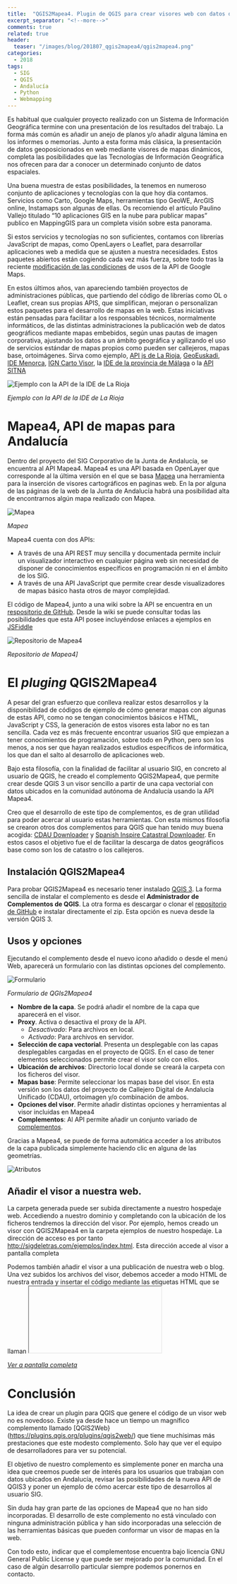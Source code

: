 ```yaml
---
title:  "QGIS2Mapea4. Plugin de QGIS para crear visores web con datos de Andalucía"
excerpt_separator: "<!--more-->"
comments: true
related: true
header:
  teaser: "/images/blog/201807_qgis2mapea4/qgis2mapea4.png" 
categories: 
  - 2018
tags:
  - SIG
  - QGIS
  - Andalucía
  - Python
  - Webmapping
---
```


Es habitual que cualquier proyecto realizado con un Sistema de Información Geográfica termine con una presentación de los resultados del trabajo. La forma más común es añadir un anejo de planos y/o añadir alguna lámina en los informes o memorias. Junto a esta forma más clásica, la presentación de datos geoposicionados en web mediante visores de mapas dinámicos, completa las posibilidades que las Tecnologías de Información Geográfica nos ofrecen para dar a conocer un determinado conjunto de datos espaciales.
<!--more-->
Una buena muestra de estas posibilidades, la tenemos en numeroso conjunto de aplicaciones y tecnologías con la que hoy día contamos. Servicios como Carto, Google Maps, herramientas tipo GeoWE, ArcGIS online, Instamaps son algunas de ellas. Os recomiendo el artículo Paulino Vallejo titulado “10 aplicaciones GIS en la nube para publicar mapas” publico en MappingGIS para un completa visión sobre esta panorama.

Si estos servicios y tecnologías no son suficientes, contamos con librerías JavaScript de mapas, como OpenLayers o Leaflet, para desarrollar aplicaciones web a medida que se ajusten a nuestra necesidades. Estos paquetes abiertos están cogiendo cada vez más fuerza, sobre todo tras la reciente [modificación de las condiciones](https://elandroidelibre.elespanol.com/2018/05/google-maps-cambia-apis-desarrolladores.html) de usos de la API de Google Maps. 

En estos últimos años, van apareciendo también proyectos de administraciones públicas, que partiendo del código de librerías como OL o Leaflet, crean sus  propias APIS, que simplifican, mejoran o personalizan estos paquetes para el desarrollo de mapas en la web. Estas iniciativas están pensadas para facilitar a los responsables técnicos, normalmente informáticos, de las distintas administraciones la publicación web de datos geográficos mediante mapas embebidos, según unas pautas de imagen corporativa, ajustando los datos a un ámbito geográfica y agilizando el uso de servicios estándar  de mapas propios como pueden ser callejeros, mapas base, ortoimágenes. Sirva como ejemplo, [API js de La Rioja](https://iderioja.github.io/doc_api_iderioja/), [GeoEuskadi](http://www.geo.euskadi.eus/api-geoeuskadi-ejemplos-del-visor/s69-geocont/es/), [IDE Menorca](http://cartografia.cime.es/Contingut.aspx?MENU=Geoserveis&IdPub=155), [IGN Carto Visor](http://www.cartociudad.es/VisualizadorCartografico/), la [IDE de la provincia de Málaga](http://www.idemap.es/idemap/api/) o la  [API SITNA](http://sitna.navarra.es/geoportal/recursos/api.aspx)

![Ejemplo con la API de la IDE de La Rioja](/images/blog/201807_qgis2mapea4/apirioja.png)

*Ejemplo con la API de la IDE de La Rioja*

# Mapea4, API de mapas para Andalucía

Dentro del proyecto del SIG Corporativo de la Junta de Andalucía, se encuentra al API Mapea4. Mapea4 es una API basada en OpenLayer que corresponde al la última versión en el que se basa [Mapea](http://www.ideandalucia.es/portal/web/ideandalucia/herramientas/mapea) una herramienta para la inserción de visores cartográficos en paginas web. En la por alguna de las páginas de la web de la Junta de Andalucía habrá una posibilidad alta de encontrarnos  algún mapa realizado con Mapea.

![Mapea](/images/blog/201807_qgis2mapea4/ejemplo_mapea.png)

*Mapea*

Mapea4 cuenta con dos APIs:

- A través de una API REST muy sencilla y documentada permite incluir un visualizador interactivo en cualquier página web sin necesidad de disponer de conocimientos específicos en programación ni en el ámbito de los SIG.
- A través de una API JavaScript que permite crear desde visualizadores de mapas básico hasta otros de mayor complejidad.

El código de Mapea4, junto a una wiki sobre la API se encuentra en un [respositorio de GitHub](https://github.com/sigcorporativo-ja/Mapea4). Desde la wiki se puede consultar todas las posibilidades que esta API posee incluyéndose enlaces a ejemplos en [JSFiddle](http://jsfiddle.net/user/sigcJunta/fiddles/)

![Repositorio de Mapea4](/images/blog/201807_qgis2mapea4/repositorio_mapea.png)

*Repositorio de Mapea4]*

# El *pluging* QGIS2Mapea4

A pesar del gran esfuerzo que conlleva realizar estos desarrollos y la disponibilidad de códigos de ejemplo de cómo generar mapas con algunas de estas API, como no se tengan conocimientos básicos e HTML, JavaScript y CSS, la generación de estos visores esta labor no es tan sencilla. Cada vez es más frecuente encontrar usuarios SIG que empiezan a tener conocimientos de programación, sobre todo en Python, pero son los menos, a nos ser que hayan realizados estudios específicos de informática, los que dan el salto al desarrollo de aplicaciones web.

Bajo esta filosofía, con la finalidad de facilitar al usuario SIG, en concreto al usuario de QGIS, he creado el complemento QGIS2Mapea4, que permite crear desde QGIS 3 un visor sencillo a partir de una capa vectorial con datos ubicados en la comunidad autónoma de Andalucía usando la API Mapea4.

Creo que el desarrollo de este tipo de complementos, es de gran utilidad para poder acercar al usuario estas herramientas. Con esta mismos filosofía se crearon otros dos complementos para QGIS que han tenido muy buena acogida: [CDAU Downloader](http://www.sigdeletras.com/2017/blog/cdau-downloader-plugin-de-qgis-para-la-descarga-del-callejero-de-andalucia/) y [Spanish Inspire Catastral Downloader](http://www.sigdeletras.com/2017/blog/plugin-de-qgis-para-descarga-de-datos-catastrales-inspire/). En estos casos el objetivo fue el de facilitar la descarga de datos geográficos base como son los de catastro o los callejeros.

## Instalación QGIS2Mapea4

Para probar QGIS2Mapea4 es necesario tener instalado [QGIS 3](https://www.qgis.org/es/site/). La forma sencilla de instalar el complemento es desde el **Administrador de Complementos de QGIS**. La otra forma es descargar o clonar el [repositorio de GitHub](https://github.com/sigdeletras/qgis2mapea4) e instalar directamente el zip. Esta opción es nueva desde la versión QGIS 3.

## Usos y opciones

Ejecutando el complemento desde el nuevo icono añadido o desde el menú Web, aparecerá un formulario con las distintas opciones del complemento.

![Formulario](/images/blog/201807_qgis2mapea4/formulario.png)

*Formulario de QGIs2Mapea4*

- **Nombre de la capa**. Se podrá añadir el nombre de la capa que aparecerá en el visor.
- **Proxy**. Activa o desactiva el proxy de la API. 
	- *Desactivado*: Para archivos en local.
	- *Activado*: Para archivos en servidor.
- **Selección de capa vectorial**. Presenta un desplegable con las capas desplegables cargadas en el proyecto de QGIS. En el caso de tener elementos seleccionados permite crear el visor solo con ellos.
- **Ubicación de archivos**: Directorio local donde se creará la carpeta con los ficheros del visor.
- **Mapas base**: Permite seleccionar los mapas base del visor. En esta versión son los datos del proyecto de Callejero Digital de Andalucía Unificado (CDAU), ortoimagen y/o combinación de ambos.
- **Opciones del visor**. Permite añadir distintas opciones y herramientas al visor incluidas en Mapea4
- **Complementos**: Al API permite añadir un conjunto variado de [complementos](https://github.com/sigcorporativo-ja/Mapea4/wiki/Plugins).

Gracias a Mapea4, se puede de forma automática acceder a los atributos de la capa publicada simplemente haciendo clic en alguna de las geometrías.

![Atributos](/images/blog/201807_qgis2mapea4/info_popup.png)

## Añadir el visor a nuestra web.

La carpeta generada puede ser subida directamente a nuestro hospedaje web. Accediendo a nuestro dominio y completando con la ubicación de los ficheros tendremos la dirección del visor. Por ejemplo, hemos creado un visor con QGIS2Mapea4 en la carpeta ejemplos de nuestro hospedaje. La dirección de acceso es por tanto http://sigdeletras.com/ejemplos/index.html. Esta dirección accede al visor a pantalla completa

Podemos también añadir el visor a una publicación de nuestra web o blog. Una vez subidos los archivos del visor, debemos acceder a modo HTML de nuestra entrada y insertar el código mediante las etiquetas HTML que se llaman <iframe>

El código de ejemplos y el resultado lo tenéis a continuación.

	<iframe width="525" height="350" frameborder="0" scrolling="no" marginheight="0" marginwidth="0" 
	src="http://www.sigdeletras.com/qgis2mapea4/poblamiento_roquetas/"> </iframe> 

<iframe src="http://www.sigdeletras.com/qgis2mapea4/poblamiento_roquetas/" width="595" height="485" frameborder="0" marginwidth="0" marginheight="0" scrolling="no" style="border:1px solid #CCC; border-width:1px; margin-bottom:5px; max-width: 100%;" allowfullscreen> </iframe> 

*<a href="http://www.sigdeletras.com/qgis2mapea4/poblamiento_roquetas/" target="_blank">Ver a pantalla completa</a>*

# Conclusión

La idea de crear un plugin para QGIS que genere el código de un visor web no es novedoso. Existe ya desde hace un tiempo un magnífico complemento llamado [QGIS2Web}(https://plugins.qgis.org/plugins/qgis2web/) que tiene muchísimas más prestaciones que este modesto complemento. Solo hay que ver el equipo de desarrolladores para ver su potencial.

El objetivo de nuestro complemento es simplemente poner en marcha una idea que creemos puede ser de interés para los usuarios que trabajan con datos ubicados en Andalucía, revisar las posibilidades de la nueva API de QGIS3 y poner un ejemplo de cómo acercar este tipo de desarrollos al usuario SIG.

Sin duda hay gran parte de las opciones de Mapea4 que no han sido incorporadas. El desarrollo de este complemento no está vinculado con ninguna administración pública y han sido incorporadas una selección de las herramientas básicas que pueden conformar un visor de mapas en la web. 

Con todo esto, indicar que el complementose encuentra bajo licencia GNU General Public License y que puede ser mejorado por la comunidad. En el caso de algún desarrollo particular siempre podemos ponernos en contacto. 


